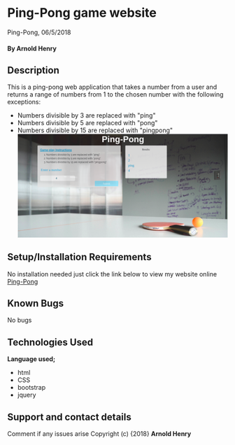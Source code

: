 # Ping-Pong game website
Ping-Pong, 06/5/2018
#### By **Arnold Henry**
## Description
This is a ping-pong web application that takes a number from a user and returns a range of numbers from 1 to the chosen number with the following exceptions:
* Numbers divisible by 3 are replaced with "ping"
* Numbers divisible by 5 are replaced with "pong"
* Numbers divisible by 15 are replaced with "pingpong"
![Screen-shot Landing page](img/Screenshot.png)
## Setup/Installation Requirements
No installation needed just click the link below to view my website online
[Ping-Pong](https://arnoldhenry.github.io/pingpong/)
## Known Bugs
No bugs
## Technologies Used
**Language used;**
* html
* CSS
* bootstrap
* jquery
## Support and contact details
Comment if any issues arise
Copyright (c) {2018} **Arnold Henry**
